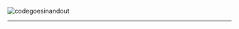 
![codegoesinandout](https://github.com/Gamaco/Gamaco/assets/44788342/2359c37f-01e8-4bc3-961b-37bbfb41c417)

<hr>
<!---
Gamaco/Gamaco is a ✨ special ✨ repository because its `README.md` (this file) appears on your GitHub profile.
You can click the Preview link to take a look at your changes.
--->
